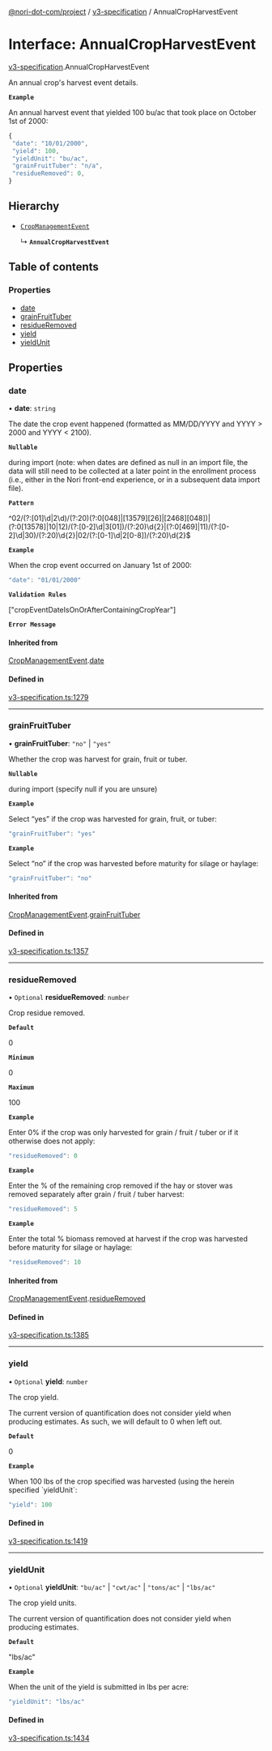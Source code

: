 [@nori-dot-com/project](../README.md) / [v3-specification](../modules/v3_specification.md) / AnnualCropHarvestEvent

# Interface: AnnualCropHarvestEvent

[v3-specification](../modules/v3_specification.md).AnnualCropHarvestEvent

An annual crop's harvest event details.

**`Example`**

<caption>An annual harvest event that yielded 100 bu/ac that took place on October 1st of 2000:</caption>

```js
{
 "date": "10/01/2000",
 "yield": 100,
 "yieldUnit": "bu/ac",
 "grainFruitTuber": "n/a",
 "residueRemoved": 0,
}
```

## Hierarchy

- [`CropManagementEvent`](v3_specification.CropManagementEvent.md)

  ↳ **`AnnualCropHarvestEvent`**

## Table of contents

### Properties

- [date](v3_specification.AnnualCropHarvestEvent.md#date)
- [grainFruitTuber](v3_specification.AnnualCropHarvestEvent.md#grainfruittuber)
- [residueRemoved](v3_specification.AnnualCropHarvestEvent.md#residueremoved)
- [yield](v3_specification.AnnualCropHarvestEvent.md#yield)
- [yieldUnit](v3_specification.AnnualCropHarvestEvent.md#yieldunit)

## Properties

### date

• **date**: `string`

The date the crop event happened (formatted as MM/DD/YYYY and YYYY > 2000 and YYYY < 2100).

**`Nullable`**

during import (note: when dates are defined as null in an import file, the data will still need to be collected at a later point in the enrollment process (i.e., either in the Nori front-end experience, or in a subsequent data import file).

**`Pattern`**

^02/(?:[01]\d|2\d)/(?:20)(?:0[048]|[13579][26]|[2468][048])|(?:0[13578]|10|12)/(?:[0-2]\d|3[01])/(?:20)\d{2}|(?:0[469]|11)/(?:[0-2]\d|30)/(?:20)\d{2}|02/(?:[0-1]\d|2[0-8])/(?:20)\d{2}$

**`Example`**

<caption>When the crop event occurred on January 1st of 2000:</caption>

```js
"date": "01/01/2000"
```

**`Validation Rules`**

["cropEventDateIsOnOrAfterContainingCropYear"]

**`Error Message`**

#### Inherited from

[CropManagementEvent](v3_specification.CropManagementEvent.md).[date](v3_specification.CropManagementEvent.md#date)

#### Defined in

[v3-specification.ts:1279](https://github.com/nori-dot-eco/nori-dot-com/blob/aa5eddd/packages/project/src/v3-specification.ts#L1279)

___

### grainFruitTuber

• **grainFruitTuber**: ``"no"`` \| ``"yes"``

Whether the crop was harvest for grain, fruit or tuber.

**`Nullable`**

during import (specify null if you are unsure)

**`Example`**

<caption>Select “yes” if the crop was harvested for grain, fruit, or tuber:</caption>

```js
"grainFruitTuber": "yes"
```

**`Example`**

<caption>Select “no” if the crop was harvested before maturity for silage or haylage:</caption>

```js
"grainFruitTuber": "no"
```

#### Inherited from

[CropManagementEvent](v3_specification.CropManagementEvent.md).[grainFruitTuber](v3_specification.CropManagementEvent.md#grainfruittuber)

#### Defined in

[v3-specification.ts:1357](https://github.com/nori-dot-eco/nori-dot-com/blob/aa5eddd/packages/project/src/v3-specification.ts#L1357)

___

### residueRemoved

• `Optional` **residueRemoved**: `number`

Crop residue removed.

**`Default`**

0

**`Minimum`**

0

**`Maximum`**

100

**`Example`**

<caption>Enter 0% if the crop was only harvested for grain / fruit / tuber or if it otherwise does not apply:</caption>

```js
"residueRemoved": 0
```

**`Example`**

<caption>Enter the % of the remaining crop removed if the hay or stover was removed separately after grain / fruit / tuber harvest:</caption>

```js
"residueRemoved": 5
```

**`Example`**

<caption>Enter the total % biomass removed at harvest if the crop was harvested before maturity for silage or haylage:</caption>

```js
"residueRemoved": 10
```

#### Inherited from

[CropManagementEvent](v3_specification.CropManagementEvent.md).[residueRemoved](v3_specification.CropManagementEvent.md#residueremoved)

#### Defined in

[v3-specification.ts:1385](https://github.com/nori-dot-eco/nori-dot-com/blob/aa5eddd/packages/project/src/v3-specification.ts#L1385)

___

### yield

• `Optional` **yield**: `number`

The crop yield.

The current version of quantification does not consider yield when producing estimates. As such, we will default to 0 when left out.

**`Default`**

0

**`Example`**

<caption>When 100 lbs of the crop specified was harvested (using the herein specified `yieldUnit`:</caption>

```js
"yield": 100
```

#### Defined in

[v3-specification.ts:1419](https://github.com/nori-dot-eco/nori-dot-com/blob/aa5eddd/packages/project/src/v3-specification.ts#L1419)

___

### yieldUnit

• `Optional` **yieldUnit**: ``"bu/ac"`` \| ``"cwt/ac"`` \| ``"tons/ac"`` \| ``"lbs/ac"``

The crop yield units.

The current version of quantification does not consider yield when producing estimates.

**`Default`**

"lbs/ac"

**`Example`**

<caption>When the unit of the yield is submitted in lbs per acre:</caption>

```js
"yieldUnit": "lbs/ac"
```

#### Defined in

[v3-specification.ts:1434](https://github.com/nori-dot-eco/nori-dot-com/blob/aa5eddd/packages/project/src/v3-specification.ts#L1434)
